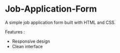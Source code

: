 # Job-Application-Form
A simple job application form built with HTML and CSS.

Features :
- Responsive design
- Clean interface
